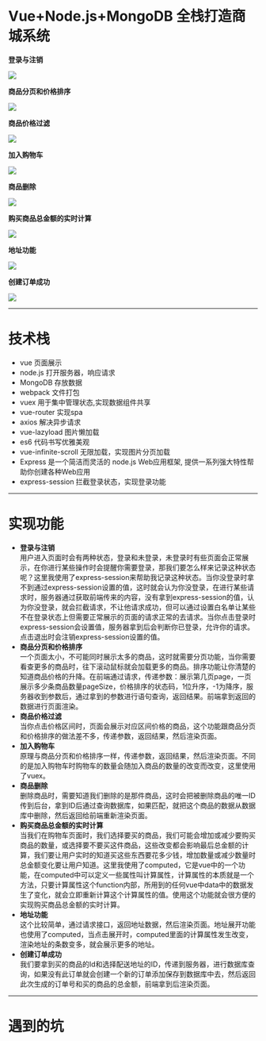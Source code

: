 # Vue+Node.js+MongoDB 全栈打造商城系统


**登录与注销**<br>

![](https://github.com/liuanming/vue-node-MongoDB/blob/master/images/dengluyuzhuxiao.gif) <br>

**商品分页和价格排序**<br>

![](https://github.com/liuanming/vue-node-MongoDB/blob/master/images/fenyehepaixun.gif) <br>


**商品价格过滤**<br>

![](https://github.com/liuanming/vue-node-MongoDB/blob/master/images/jaigeguolv.gif) <br>


**加入购物车**<br>

![](https://github.com/liuanming/vue-node-MongoDB/blob/master/images/jiaruguowuche.gif) <br>

**商品删除**<br>

![](https://github.com/liuanming/vue-node-MongoDB/blob/master/images/gouwucheshanchu.gif) <br>

**购买商品总金额的实时计算**<br>

![](https://github.com/liuanming/vue-node-MongoDB/blob/master/images/shishijine.gif) <br>

**地址功能**<br>

![](https://github.com/liuanming/vue-node-MongoDB/blob/master/images/dizhi.gif) <br>

**创建订单成功**<br>

![](https://github.com/liuanming/vue-node-MongoDB/blob/master/images/djngdanchenggong.gif) <br>





***




# 技术栈
* vue 页面展示
* node.js 打开服务器，响应请求
* MongoDB 存放数据
* webpack 文件打包
* vuex 用于集中管理状态,实现数据组件共享
* vue-router 实现spa
* axios 解决异步请求
* vue-lazyload 图片懒加载
* es6 代码书写优雅美观
* vue-infinite-scroll 无限加载，实现图片分页加载
* Express 是一个简洁而灵活的 node.js Web应用框架, 提供一系列强大特性帮助你创建各种Web应用
* express-session 拦截登录状态，实现登录功能



***


# 实现功能
* **登录与注销**<br>
  用户进入页面时会有两种状态，登录和未登录，未登录时有些页面会正常展示，在你进行某些操作时会提醒你需要登录，那我们要怎么样来记录这种状态呢？这里我使用了express-session来帮助我记录这种状态。当你没登录时拿不到通过express-session设置的值，这时就会认为你没登录，在进行某些请求时，服务器通过获取前端传来的内容，没有拿到express-session的值，认为你没登录，就会拦截请求，不让他请求成功，但可以通过设置白名单让某些不在登录状态上但需要正常展示的页面的请求正常的去请求。当你点击登录时express-session会设置值，服务器拿到后会判断你已登录，允许你的请求。点击退出时会注销express-session设置的值。
* **商品分页和价格排序**<br>
  一个页面太小，不可能同时展示太多的商品，这时就需要分页功能，当你需要看查更多的商品时，往下滚动鼠标就会加载更多的商品。排序功能让你清楚的知道商品价格的升降。在前端通过请求，传递参数：展示第几页page，一页展示多少条商品数量pageSize，价格排序的状态码，1位升序，-1为降序，服务器收到参数后，通过拿到的参数进行语句查询，返回结果。前端拿到返回的数据进行页面渲染。
* **商品价格过滤**<br>
  当你点击价格区间时，页面会展示对应区间价格的商品，这个功能跟商品分页和价格排序的做法差不多，传递参数，返回结果，然后渲染页面。
* **加入购物车**<br>
  原理与商品分页和价格排序一样，传递参数，返回结果，然后渲染页面。不同的是加入购物车时购物车的数量会随加入商品的数量的改变而改变，这里使用了vuex。
* **商品删除**<br>
  删除商品时，需要知道我们删除的是那件商品，这时会把被删除商品的唯一ID传到后台，拿到ID后通过查询数据库，如果匹配，就把这个商品的数据从数据库中删除，然后返回给前端重新渲染页面。
* **购买商品总金额的实时计算**<br>
  当我们在购物车页面时，我们选择要买的商品，我们可能会增加或减少要购买商品的数量，或选择要不要买这件商品，这些改变都会影响最后总金额的计算，我们要让用户实时的知道买这些东西要花多少钱，增加数量或减少数量时总金额变化要让用户知道。这里我使用了computed，它是vue中的一个功能，在computed中可以定义一些属性叫计算属性，计算属性的本质就是一个方法，只要计算属性这个function内部，所用到的任何vue中data中的数据发生了变化，就会立即重新计算这个计算属性的值。使用这个功能就会很方便的实现购买商品总金额的实时计算。
* **地址功能**<br>
  这个比较简单，通过请求接口，返回地址数据，然后渲染页面。地址展开功能也使用了computed，当点击展开时，computed里面的计算属性发生改变，渲染地址的条数变多，就会展示更多的地址。
* **创建订单成功**<br>
  我们要拿到买的商品的Id和选择配送地址的ID，传递到服务器，进行数据库查询，如果没有此订单就会创建一个新的订单添加保存到数据库中去，然后返回此次生成的订单号和买的商品的总金额，前端拿到后渲染页面。

***

# 遇到的坑